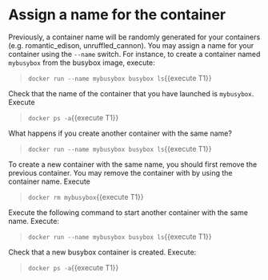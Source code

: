 # Assign a name for the container

Previously, a container name will be randomly generated for your containers (e.g. romantic_edison, unruffled_cannon). You may assign a name for your container using the `--name` switch. For instance, to create a container named  `mybusybox` from the busybox image, execute:

> `docker run --name mybusybox busybox ls`{{execute T1}}

Check that the name of the container that you have launched is `mybusybox`. Execute

> `docker ps -a`{{execute T1}}

What happens if you create another container with the same name?

> `docker run --name mybusybox busybox ls`{{execute T1}}

To create a new container with the same name, you should first remove the previous container.  You may remove  the container with by using the container name. Execute

> `docker rm mybusybox`{{execute T1}}

Execute the following command to start another container with the same name. Execute:

> `docker run --name mybusybox busybox ls`{{execute T1}}

Check that a new busybox container is created. Execute:

> `docker ps -a`{{execute T1}}